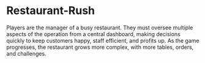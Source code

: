 # Restaurant-Rush
Players are the manager of a busy restaurant. They must oversee multiple aspects of the operation from a central dashboard, making decisions quickly to keep customers happy, staff efficient, and profits up. As the game progresses, the restaurant grows more complex, with more tables, orders, and challenges.

